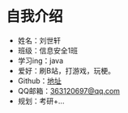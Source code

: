 # 自我介绍
- 姓名：刘世轩
- 班级：信息安全1班
- 学习ing：java
- 爱好：刷B站，打游戏，玩梗。
- Github：[地址](https://gitee.com/imbA233)
- QQ邮箱：363120697@qq.com
- 规划：考研+...
